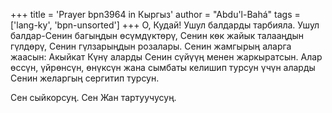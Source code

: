 +++
title = 'Prayer bpn3964 in Кыргыз'
author = "Abdu'l-Bahá"
tags = ['lang-ky', 'bpn-unsorted']
+++
О, Кудай! Ушул балдарды тарбияла. Ушул балдар-Сенин багыңдын өсүмдүктөрү, Сенин көк жайык талааңдын гүлдөрү, Сенин гүлзарыңдын розалары. Сенин жамгырың аларга жаасын: Акыйкат Күнү аларды Сенин сүйүүң менен жаркыратсын. Алар өссүн, үйрөнсүн, өнүксүн жана сымбаты келишип турсун үчүн аларды Сенин желаргың сергитип турсун.

Сен сыйкорсуң. Сен Жан тартуучусуң.
